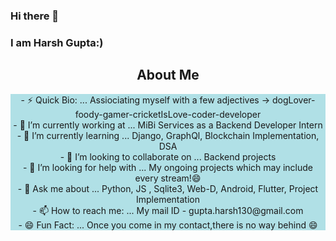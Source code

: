### Hi there 👋
### I am Harsh Gupta:) 
<h2 align="center">About Me</h2>
<div style="background-color:powderblue;" align="center">
- ⚡ Quick Bio: ... Assiociating myself with a few adjectives -> dogLover-foody-gamer-cricketIsLove-coder-developer<br>
- 🔭 I’m currently working at ... MiBi Services as a Backend Developer Intern<br>
- 🌱 I’m currently learning ... Django, GraphQl, Blockchain Implementation, DSA<br>
- 👯 I’m looking to collaborate on ... Backend projects<br>
- 🤔 I’m looking for help with ... My ongoing projects which may include every stream!😄<br>
- 💬 Ask me about ... Python, JS , Sqlite3, Web-D, Android, Flutter, Project Implementation <br>
- 📫 How to reach me: ... My mail ID - gupta.harsh130@gmail.com<br>
- 😄 Fun Fact: ...  Once you come in my contact,there is no way behind 😄
</div>
